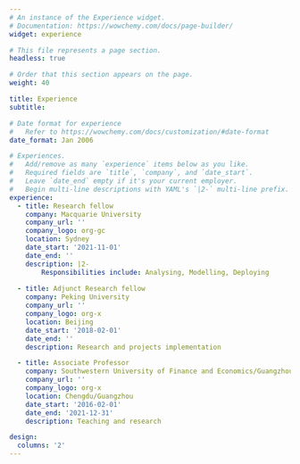 ```yaml
---
# An instance of the Experience widget.
# Documentation: https://wowchemy.com/docs/page-builder/
widget: experience

# This file represents a page section.
headless: true

# Order that this section appears on the page.
weight: 40

title: Experience
subtitle:

# Date format for experience
#   Refer to https://wowchemy.com/docs/customization/#date-format
date_format: Jan 2006

# Experiences.
#   Add/remove as many `experience` items below as you like.
#   Required fields are `title`, `company`, and `date_start`.
#   Leave `date_end` empty if it's your current employer.
#   Begin multi-line descriptions with YAML's `|2-` multi-line prefix.
experience:
  - title: Research fellow
    company: Macquarie University
    company_url: ''
    company_logo: org-gc
    location: Sydney
    date_start: '2021-11-01'
    date_end: ''
    description: |2-
        Responsibilities include: Analysing, Modelling, Deploying
        
  - title: Adjunct Research fellow
    company: Peking University
    company_url: ''
    company_logo: org-x
    location: Beijing
    date_start: '2018-02-01'
    date_end: ''
    description: Research and projects implementation

  - title: Associate Professor
    company: Southwestern University of Finance and Economics/Guangzhou University
    company_url: ''
    company_logo: org-x
    location: Chengdu/Guangzhou
    date_start: '2016-02-01'
    date_end: '2021-12-31'
    description: Teaching and research

design:
  columns: '2'
---
```

